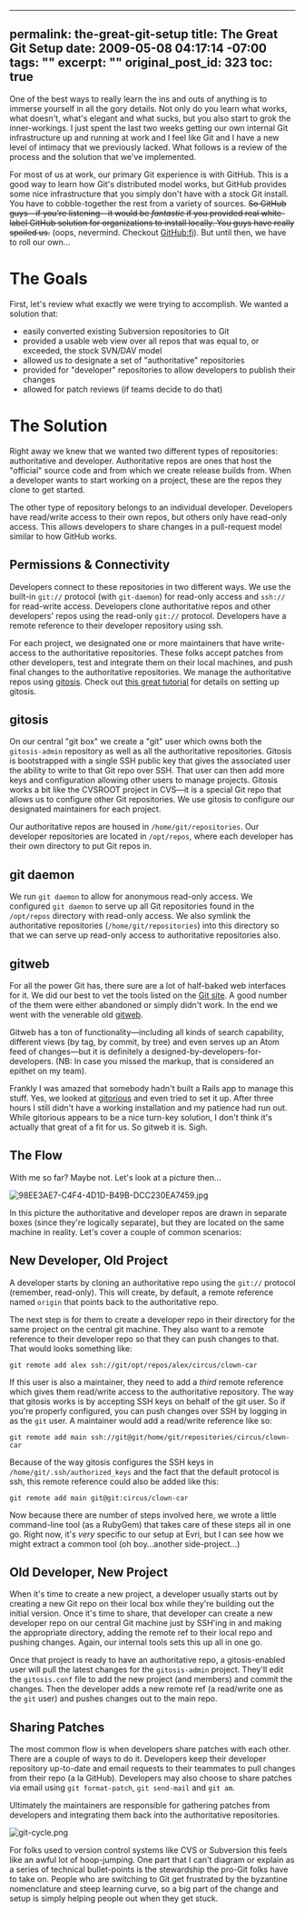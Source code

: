 ----- 
permalink: the-great-git-setup
title: The Great Git Setup
date: 2009-05-08 04:17:14 -07:00
tags: ""
excerpt: ""
original_post_id: 323
toc: true
-----
One of the best ways to really learn the ins and outs of anything is to immerse yourself in all the gory details. Not only do you learn what works, what doesn't, what's elegant and what sucks, but you also start to grok the inner-workings. I just spent the last two weeks getting our own internal Git infrastructure up and running at work and I feel like Git and I have a new level of intimacy that we previously lacked. What follows is a review of the process and the solution that we've implemented.

For most of us at work, our primary Git experience is with GitHub. This is a good way to learn how Git's distributed model works, but GitHub provides some nice infrastructure that you simply don't have with a stock Git install. You have to cobble-together the rest from a variety of sources. <strike>So GitHub guys&mdash;if you're listening&mdash;it would be _fantastic_ if you provided real white-label GitHub solution for organizations to install locally. You guys have really spoiled us.</strike> (oops, nevermind. Checkout [GitHub:fi](http://fi.github.com/tour.html)). But until then, we have to roll our own&hellip;

# The Goals

First, let's review what exactly we were trying to accomplish. We wanted a solution that:
*  easily converted existing Subversion repositories to Git
*  provided a usable web view over all repos that was equal to, or exceeded, the stock SVN/DAV model
*  allowed us to designate a set of "authoritative" repositories
*  provided for "developer" repositories to allow developers to publish their changes
*  allowed for patch reviews (if teams decide to do that)


# The Solution

Right away we knew that we wanted two different types of repositories: authoritative and developer. Authoritative repos are ones that host the "official" source code and from which we create release builds from. When a developer wants to start working on a project, these are the repos they clone to get started.

The other type of repository belongs to an individual developer. Developers have read/write access to their own repos, but others only have read-only access. This allows developers to share changes in a pull-request model similar to how GitHub works.

## Permissions & Connectivity

Developers connect to these repositories in two different ways. We use the built-in `git://` protocol (with `git-daemon`) for read-only access and `ssh://` for read-write access. Developers clone authoritative repos and other developers' repos using the read-only `git://` protocol. Developers have a remote reference to their developer repository using ssh.

For each project, we designated one or more maintainers that have write-access to the authoritative repositories. These folks accept patches from other developers, test and integrate them on their local machines, and push final changes to the authoritative repositories. We manage the authoritative repos using [gitosis](http://eagain.net/gitweb/?p=gitosis.git). Check out [this great tutorial](http://scie.nti.st/2007/11/14/hosting-git-repositories-the-easy-and-secure-way) for details on setting up gitosis.

## gitosis

On our central "git box" we create a "git" user which owns both the `gitosis-admin` repository as well as all the authoritative repositories. Gitosis is bootstrapped  with a single SSH public key that gives the associated user the ability to write to that Git repo over SSH. That user can then add more keys and configuration allowing other users to manage projects. Gitosis works a bit like the CVSROOT project in CVS&mdash;it is a special Git repo that allows us to configure other Git repositories. We use gitosis to configure our designated maintainers for each project.

Our authoritative repos are housed in `/home/git/repositories`. Our developer repositories are located in `/opt/repos`, where each developer has their own directory to put Git repos in.

## git daemon

We run `git daemon` to allow for anonymous read-only access. We configured `git daemon` to serve up all Git repositories found in the `/opt/repos` directory with read-only access. We also symlink the authoritative repositories (`/home/git/repositories`) into this directory so that we can serve up read-only access to authoritative repositories also.

## gitweb

For all the power Git has, there sure are a lot of half-baked web interfaces for it. We did our best to vet the tools listed on the [Git site](http://git.or.cz/gitwiki/InterfacesFrontendsAndTools). A good number of the them were either abandoned or simply didn't work. In the end we went with the venerable old [gitweb](http://git.or.cz/gitwiki/Gitweb).

Gitweb has a ton of functionality&mdash;including all kinds of search capability, different views (by tag, by commit, by tree) and even serves up an Atom feed of changes&mdash;but it is definitely a designed-by-developers-for-developers</code>. (NB: In case you missed the markup, that is considered an epithet on my team). 

Frankly I was amazed that somebody hadn't built a Rails app to manage this stuff. Yes, we  looked at [gitorious](http://gitorious.org/projects/gitorious) and even tried to set it up. After three hours I still didn't have a working installation and my patience had run out. While gitorious appears to be a nice turn-key solution, I don't think it's actually that great of a fit for us. So gitweb it is. Sigh.

## The Flow

With me so far? Maybe not. Let's look at a picture then&hellip;

![98EE3AE7-C4F4-4D1D-B49B-DCC230EA7459.jpg](/images/2009/05/98ee3ae7-c4f4-4d1d-b49b-dcc230ea7459.jpg)

In this picture the authoritative and developer repos are drawn in separate boxes (since they're logically separate), but they are located on the same machine in reality. Let's cover a couple of common scenarios:

## New Developer, Old Project

A developer starts by cloning an authoritative repo using the `git://` protocol (remember, read-only). This will create, by default, a remote reference named `origin` that points back to the authoritative repo.

The next step is for them to create a developer repo in their directory for the same project on the central git machine. They also want to a remote reference to their developer repo so that they can push changes to that. That would looks something like:

    git remote add alex ssh://git/opt/repos/alex/circus/clown-car

If this user is also a maintainer, they need to add a _third_ remote reference which gives them read/write access to the authoritative repository. The way that gitosis works is by accepting SSH keys on behalf of the git user. So if you're properly configured, you can push changes over SSH by logging in as the `git` user. A maintainer would add a read/write reference like so:

    git remote add main ssh://git@git/home/git/repositories/circus/clown-car

Because of the way gitosis configures the SSH keys in `/home/git/.ssh/authorized_keys` and the fact that the default protocol is ssh, this remote reference could also be added like this:

    git remote add main git@git:circus/clown-car

Now because there are number of steps involved here, we wrote a little command-line tool (as a RubyGem) that takes care of these steps all in one go. Right now, it's _very_ specific to our setup at Evri, but I can see how we might extract a common tool (oh boy&hellip;another side-project&hellip;)

## Old Developer, New Project

When it's time to create a new project, a developer usually starts out by creating a new Git repo on their local box while they're building out the initial version. Once it's time to share, that developer can create a new developer repo on our central Git machine just by SSH'ing in and making the appropriate directory, adding the remote ref to their local repo and pushing changes. Again, our internal tools sets this up all in one go.

Once that project is ready to have an authoritative repo, a gitosis-enabled user will pull the latest changes for the `gitosis-admin` project. They'll edit the `gitosis.conf` file to add the new project (and members) and commit the changes. Then the developer adds a new remote ref (a read/write one as the `git` user) and pushes changes out to the main repo.

## Sharing Patches

The most common flow is when developers share patches with each other. There are a couple of ways to do it. Developers keep their developer repository up-to-date and email requests to their teammates to pull changes from their repo (a la GitHub). Developers may also choose to share patches via email using `git format-patch`, `git send-mail` and `git am`.

Ultimately the maintainers are responsible for gathering patches from developers and integrating them back into the authoritative repositories.

![git-cycle.png](/images/2009/05/git-cycle.png)

For folks used to version control systems like CVS or Subversion this feels like an awful lot of hoop-jumping. One part that I can't diagram or explain as a series of technical bullet-points is the stewardship the pro-Git folks have to take on. People who are switching to Git get frustrated by the byzantine nomenclature and steep learning curve, so a big part of the change and setup is simply helping people out when they get stuck.
